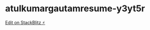 # atulkumargautamresume-y3yt5r

[Edit on StackBlitz ⚡️](https://stackblitz.com/edit/atulkumargautamresume-y3yt5r)